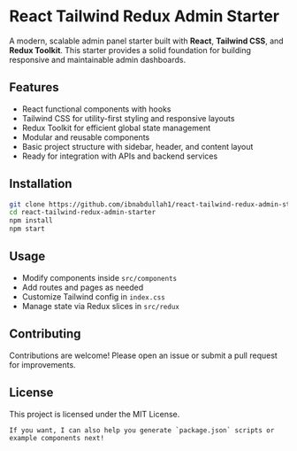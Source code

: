 # React Tailwind Redux Admin Starter

A modern, scalable admin panel starter built with **React**, **Tailwind CSS**, and **Redux Toolkit**. This starter provides a solid foundation for building responsive and maintainable admin dashboards.

## Features

- React functional components with hooks
- Tailwind CSS for utility-first styling and responsive layouts
- Redux Toolkit for efficient global state management
- Modular and reusable components
- Basic project structure with sidebar, header, and content layout
- Ready for integration with APIs and backend services

## Installation

```bash
git clone https://github.com/ibnabdullah1/react-tailwind-redux-admin-starter.git
cd react-tailwind-redux-admin-starter
npm install
npm start
```

## Usage

- Modify components inside `src/components`
- Add routes and pages as needed
- Customize Tailwind config in `index.css`
- Manage state via Redux slices in `src/redux`

## Contributing

Contributions are welcome! Please open an issue or submit a pull request for improvements.

## License

This project is licensed under the MIT License.

```
If you want, I can also help you generate `package.json` scripts or example components next!
```
